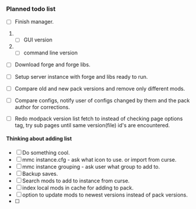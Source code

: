### Planned todo list
- [ ] Finish manager.
1. - [ ] GUI version
2. - [ ] command line version
- [ ] Download forge and forge libs.
- [ ] Setup server instance with forge and libs ready to run.
- [ ] Compare old and new pack versions and remove only different mods.
- [ ] Compare configs, notify user of configs changed by them and the pack author for corrections.
- [ ] Redo modpack version list fetch to instead of checking page options tag, try sub pages until same version(file) id's are encountered.






#### Thinking about adding list
- [ ] Do something cool.
- [ ] mmc instance.cfg - ask what icon to use. or import from curse.
- [ ] mmc instance grouping - ask user what group to add to.
- [ ] Backup saves.
- [ ] Search mods to add to instance from curse.
- [ ] index local mods in cache for adding to pack.
- [ ] option to update mods to newest versions instead of pack versions.
- [ ]






